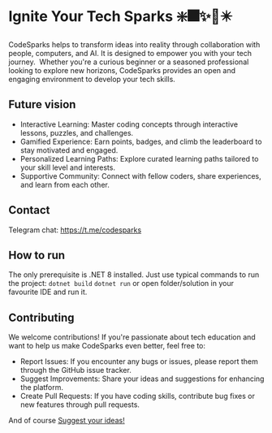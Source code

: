 # Ignite Your Tech Sparks ❇️🎆✨🎇✴️
CodeSparks helps to transform ideas into reality through collaboration with people, computers, and AI.
It is designed to empower you with your tech journey. ‍ Whether you're a curious beginner or a seasoned professional looking to explore new horizons, CodeSparks provides an open and engaging environment to develop your tech skills.

## Future vision
* Interactive Learning: Master coding concepts through interactive lessons, puzzles, and challenges.
* Gamified Experience: Earn points, badges, and climb the leaderboard to stay motivated and engaged.
* Personalized Learning Paths: Explore curated learning paths tailored to your skill level and interests.
* Supportive Community: Connect with fellow coders, share experiences, and learn from each other.

## Contact
Telegram chat: https://t.me/codesparks

## How to run
The only prerequisite is .NET 8 installed. Just use typical commands to run the project:
`dotnet build`
`dotnet run`
or open folder/solution in your favourite IDE and run it.

## Contributing
We welcome contributions! If you're passionate about tech education and want to help us make CodeSparks even better, feel free to:
- Report Issues: If you encounter any bugs or issues, please report them through the GitHub issue tracker.
- Suggest Improvements: Share your ideas and suggestions for enhancing the platform.
- Create Pull Requests: If you have coding skills, contribute bug fixes or new features through pull requests.

And of course [Suggest your ideas!](https://github.com/CodeSparks-org/CodeSparks/issues)
